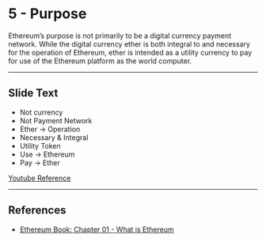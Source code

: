 # 5 - Purpose

Ethereum’s purpose is not primarily to be a digital currency payment network. While the digital currency ether is both integral to and necessary for the operation of Ethereum, ether is intended as a utility currency to pay for use of the Ethereum platform as the world computer.

---
## Slide Text
- Not currency
- Not Payment Network
- Ether -> Operation
- Necessary & Integral
- Utility Token
- Use -> Ethereum
- Pay -> Ether

[Youtube Reference](https://youtu.be/44qhIBMGMoM?t=1129)

---
## References
- [Ethereum Book: Chapter 01 - What is Ethereum](https://github.com/ethereumbook/ethereumbook/blob/develop/01what-is.asciidoc)
